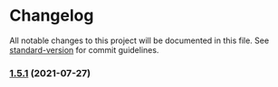 # Changelog

All notable changes to this project will be documented in this file. See [standard-version](https://github.com/conventional-changelog/standard-version) for commit guidelines.

### [1.5.1](https://github.com/tseng0501/javaScript/compare/v1.3.0...v1.5.1) (2021-07-27)
